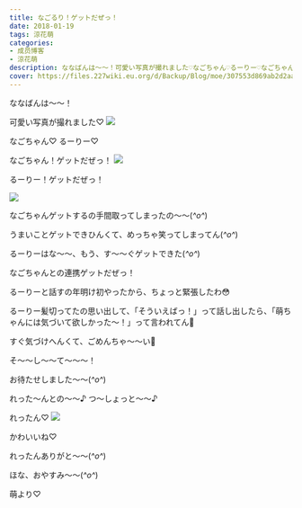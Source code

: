 ```yaml
---
title: なごるり！ゲットだぜっ！
date: 2018-01-19
tags: 涼花萌
categories: 
- 成员博客
- 涼花萌
description: ななばんは〜〜！可愛い写真が撮れました♡なごちゃん♡るーりー♡なごちゃん！ゲットだぜっ！るーりー！ゲットだぜっ！...
cover: https://files.227wiki.eu.org/d/Backup/Blog/moe/307553d869ab2d2aa8e04adf9721a.jpg 
---
```






ななばんは〜〜！




可愛い写真が撮れました♡
![](https://files.227wiki.eu.org/d/Backup/Blog/moe/307553d869ab2d2aa8e04adf9721a.jpg)






なごちゃん♡
るーりー♡














なごちゃん！ゲットだぜっ！
![](https://files.227wiki.eu.org/d/Backup/Blog/moe/307553d869ab2d2aa8e04adf9721a-01.jpg)










るーりー！ゲットだぜっ！

![](https://files.227wiki.eu.org/d/Backup/Blog/moe/307553d869ab2d2aa8e04adf9721a-02.jpg)










なごちゃんゲットするの手間取ってしまったの〜〜(*^o^*)



うまいことゲットできひんくて、めっちゃ笑ってしまってん(*^o^*)




るーりーはな〜〜、もう、す〜〜ぐゲットできた(*^o^*)




なごちゃんとの連携ゲットだぜっ！











るーりーと話すの年明け初やったから、ちょっと緊張したわ😳





るーりー髪切ってたの思い出して、「そういえばっ！」って話し出したら、「萌ちゃんには気づいて欲しかった〜！」って言われてん🙊



すぐ気づけへんくて、ごめんちゃ〜〜い🙈







そ〜〜し〜〜て〜〜〜！



お待たせしました〜〜(*^o^*)



れった〜んとの〜〜♪
つ〜しょっと〜〜♪




れったん♡
![](https://files.227wiki.eu.org/d/Backup/Blog/moe/307553d869ab2d2aa8e04adf9721a-03.jpg)






かわいいね♡

れったんありがと〜〜(*^o^*)










ほな、おやすみ〜〜(*^o^*)


萌より♡



